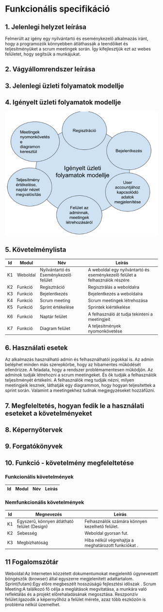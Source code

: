# Funkcionális specifikáció
## 1. Jelenlegi helyzet leírása
Felmerült az igény egy nyilvántartó és eseménykezelő alkalmazás iránt, hogy a programozók könnyebben átláthassák a teendőiket és teljesítményüket a scrum meetingek során. Így kifejlesztjük ezt az webes felületet, hogy segítsük a munkájukat.


## 2. Vágyállomrendszer leírása



## 3. Jelenlegi üzleti folyamatok modellje



## 4. Igényelt üzleti folyamatok modellje
![Igényelt üzleti folyamatok modellje](https://github.com/Vanessza02/AFP2/blob/main/Dokument%C3%A1ci%C3%B3/%C3%9Czleti%20folyamatok%20modellje/modell.png)

## 5. Követelménylista

| Id | Modul | Név | Leírás |
| :---: | --- | --- | --- |
| K1 | Weboldal |Nyilvántartó és Eseménykezelő felület | A weboldal  egy nyilvántartó és eseménykezelő felület a felhasználók részére |
| K2 | Funkció | Regisztráció  | Regisztrálás a weboldalra |
| K3 | Funkció | Bejelentkezés| Bejelentkezés a weboldalra |
| K4 | Funkció | Scrum meeting  | Scrum meetingek létrehozása |
| K5 | Funkció | Sprint értékelése |Sprintek kiértékelése |
| K6 | Funkció | Naptár felület |A felhasználó át tudja tekinteni a meetingjeit |
| K7 | Funkció | Diagram felület |A teljesitmények nyomonkövetése|

## 6. Használati esetek
Az alkalmazás használható admin és felhasználhatói jogokkal is. Az admin beléphet minden más szerepkörbe, hogy az hibamentes működését ellenőrizze. A feladata, hogy a rendszer problémamentesen működjön. Az adminok tudják létrehozni a scrum meetingeket. És ők tudják a felhasználók teljesítményét értékelni. A felhasználók meg tudják nézni, milyen meetingjeik lesznek, láthatják egy diagrammon, hogy hogyan teljesítettek a sprint során. Valamint a meetingekhez tudnak megjegyzéseket hozzáfűzni.



## 7. Megfeleltetés, hogyan fedik le a használati eseteket a követelményeket



## 8. Képernyőtervek



## 9. Forgatókönyvek



## 10. Funkció - követelmény megfeleltetése

### Funkcionális követelmények

   | Id | Modul | Név | Leírás |
   | :---: | --- | --- | --- |   

### Nemfunkcionális követelmények

   | Id | Megnevezés| Leírás |
   | :---: | --- | --- |
   | K1 | Egyszerű, könnyen átlátható felület (Design) | Felhasználók számára könnyen kezelhető felület. |
   | K2 | Sebesség | Weboldal gyorsan fut. |
   | K3 | Megbízhatóság |Hiba nélkül végrehajtja a meghatározott funkciókat .|


## 11 Fogalomszótár

Weboldal:Az Interneten közzétett dokumentumokat megjelenítő úgynevezett böngészők (browser) által egyszerre megjelenített adattartalom.
Sprint(futam):Egy előre megbeszélt hosszúságú fejlesztési időszak .
Scrum Meeting:A találkozó fő célja a meglátások megvitatása, a munkára való reflektálás és a projekt előrehaladásának megosztása.
Reszponzív felület:Igazodik a képernyőhöz a felület mérete, azaz több eszközön is probléma nélkül üzemelhet.

